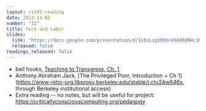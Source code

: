 ```yaml
---
layout: cs195-reading
date: 2023-11-02
number: "11"
title: Tech and Labor
slides:
  link: "https://docs.google.com/presentation/d/1v0uLigV0Qbnk6bORdN4c1Noa74xNer_mt9mUmbW4_Vw/edit#slide=id.p"
  released: false
readings_released: false
---
```


- bell hooks, [Teaching to Transgress, Ch. 1](https://sites.utexas.edu/lsjcs/files/2018/02/Teaching-to-Transcend.pdf)
- Anthony Abraham Jack, [The Privileged Poor, Introduction + Ch 1](https://www-jstor-org.libproxy.berkeley.edu/stable/j.ctv24w646x, through Berkeley institutional access)
- Extra reading -- no notes, but will be useful for project: <https://criticallyconsciouscomputing.org/pedagogy>
